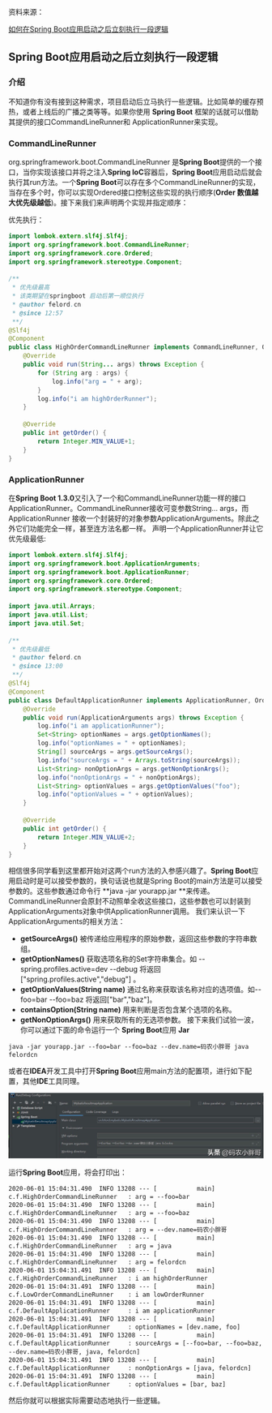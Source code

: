 资料来源：

[如何在Spring Boot应用启动之后立刻执行一段逻辑](https://www.toutiao.com/article/6833566023392690699/?app=news_article&timestamp=1651680983&use_new_style=1&req_id=202205050016220101581651511F7EB1CC&group_id=6833566023392690699&wxshare_count=1&tt_from=weixin&utm_source=weixin&utm_medium=toutiao_android&utm_campaign=client_share&share_token=6adb844a-83a3-4c70-b38c-669ce9113d61)<br/>



## Spring Boot应用启动之后立刻执行一段逻辑

### 介绍

不知道你有没有接到这种需求，项目启动后立马执行一些逻辑。比如简单的缓存预热，或者上线后的广播之类等等。如果你使用 **Spring Boot** 框架的话就可以借助其提供的接口CommandLineRunner和 ApplicationRunner来实现。

### CommandLineRunner

org.springframework.boot.CommandLineRunner 是**Spring Boot**提供的一个接口，当你实现该接口并将之注入**Spring IoC**容器后，**Spring Boot**应用启动后就会执行其run方法。一个**Spring Boot**可以存在多个CommandLineRunner的实现，当存在多个时，你可以实现Ordered接口控制这些实现的执行顺序(**Order 数值越大优先级越低**)。接下来我们来声明两个实现并指定顺序：

优先执行：

~~~~java
import lombok.extern.slf4j.Slf4j;
import org.springframework.boot.CommandLineRunner;
import org.springframework.core.Ordered;
import org.springframework.stereotype.Component;

/**
 * 优先级最高
 * 该类期望在springboot 启动后第一顺位执行
 * @author felord.cn
 * @since 12:57
 **/
@Slf4j
@Component
public class HighOrderCommandLineRunner implements CommandLineRunner, Ordered {
    @Override
    public void run(String... args) throws Exception {
        for (String arg : args) {
            log.info("arg = " + arg);
        }
        log.info("i am highOrderRunner");
    }

    @Override
    public int getOrder() {
        return Integer.MIN_VALUE+1;
    }
}
~~~~

### ApplicationRunner

在**Spring Boot 1.3.0**又引入了一个和CommandLineRunner功能一样的接口ApplicationRunner。CommandLineRunner接收可变参数String... args，而ApplicationRunner 接收一个封装好的对象参数ApplicationArguments。除此之外它们功能完全一样，甚至连方法名都一样。 声明一个ApplicationRunner并让它优先级最低:

~~~~java
import lombok.extern.slf4j.Slf4j;
import org.springframework.boot.ApplicationArguments;
import org.springframework.boot.ApplicationRunner;
import org.springframework.core.Ordered;
import org.springframework.stereotype.Component;

import java.util.Arrays;
import java.util.List;
import java.util.Set;

/**
 * 优先级最低
 * @author felord.cn
 * @since 13:00
 **/
@Slf4j
@Component
public class DefaultApplicationRunner implements ApplicationRunner, Ordered {
    @Override
    public void run(ApplicationArguments args) throws Exception {
        log.info("i am applicationRunner");
        Set<String> optionNames = args.getOptionNames();
        log.info("optionNames = " + optionNames);
        String[] sourceArgs = args.getSourceArgs();
        log.info("sourceArgs = " + Arrays.toString(sourceArgs));
        List<String> nonOptionArgs = args.getNonOptionArgs();
        log.info("nonOptionArgs = " + nonOptionArgs);
        List<String> optionValues = args.getOptionValues("foo");
        log.info("optionValues = " + optionValues);
    }

    @Override
    public int getOrder() {
        return Integer.MIN_VALUE+2;
    }
}
~~~~

相信很多同学看到这里都开始对这两个run方法的入参感兴趣了。**Spring Boot**应用启动时是可以接受参数的，换句话说也就是Spring Boot的main方法是可以接受参数的。这些参数通过命令行 **java -jar yourapp.jar **来传递。CommandLineRunner会原封不动照单全收这些接口，这些参数也可以封装到ApplicationArguments对象中供ApplicationRunner调用。 我们来认识一下ApplicationArguments的相关方法：

- **getSourceArgs()** 被传递给应用程序的原始参数，返回这些参数的字符串数组。
- **getOptionNames()** 获取选项名称的Set字符串集合。如 --spring.profiles.active=dev --debug 将返回["spring.profiles.active","debug"] 。
- **getOptionValues(String name)** 通过名称来获取该名称对应的选项值。如--foo=bar --foo=baz 将返回["bar","baz"]。
- **containsOption(String name)** 用来判断是否包含某个选项的名称。
- **getNonOptionArgs()** 用来获取所有的无选项参数。 接下来我们试验一波，你可以通过下面的命令运行一个 **Spring Boot**应用 **Jar**

```
java -jar yourapp.jar --foo=bar --foo=baz --dev.name=码农小胖哥 java felordcn
```

或者在**IDEA**开发工具中打开**Spring Boot**应用main方法的配置项，进行如下配置，其他**IDE**工具同理。

![](large/e6c9d24ely1h3a6oa4zg0j20vk082q3q.jpg ':size=60%')

运行**Spring Boot**应用，将会打印出：

```
2020-06-01 15:04:31.490  INFO 13208 --- [           main] c.f.HighOrderCommandLineRunner   : arg = --foo=bar
2020-06-01 15:04:31.490  INFO 13208 --- [           main] c.f.HighOrderCommandLineRunner   : arg = --foo=baz
2020-06-01 15:04:31.490  INFO 13208 --- [           main] c.f.HighOrderCommandLineRunner   : arg = --dev.name=码农小胖哥
2020-06-01 15:04:31.490  INFO 13208 --- [           main] c.f.HighOrderCommandLineRunner   : arg = java
2020-06-01 15:04:31.490  INFO 13208 --- [           main] c.f.HighOrderCommandLineRunner   : arg = felordcn
2020-06-01 15:04:31.491  INFO 13208 --- [           main] c.f.HighOrderCommandLineRunner   : i am highOrderRunner
2020-06-01 15:04:31.491  INFO 13208 --- [           main] c.f.LowOrderCommandLineRunner    : i am lowOrderRunner
2020-06-01 15:04:31.491  INFO 13208 --- [           main] c.f.DefaultApplicationRunner     : i am applicationRunner
2020-06-01 15:04:31.491  INFO 13208 --- [           main] c.f.DefaultApplicationRunner     : optionNames = [dev.name, foo]
2020-06-01 15:04:31.491  INFO 13208 --- [           main] c.f.DefaultApplicationRunner     : sourceArgs = [--foo=bar, --foo=baz, --dev.name=码农小胖哥, java, felordcn]
2020-06-01 15:04:31.491  INFO 13208 --- [           main] c.f.DefaultApplicationRunner     : nonOptionArgs = [java, felordcn]
2020-06-01 15:04:31.491  INFO 13208 --- [           main] c.f.DefaultApplicationRunner     : optionValues = [bar, baz]
```

然后你就可以根据实际需要动态地执行一些逻辑。


